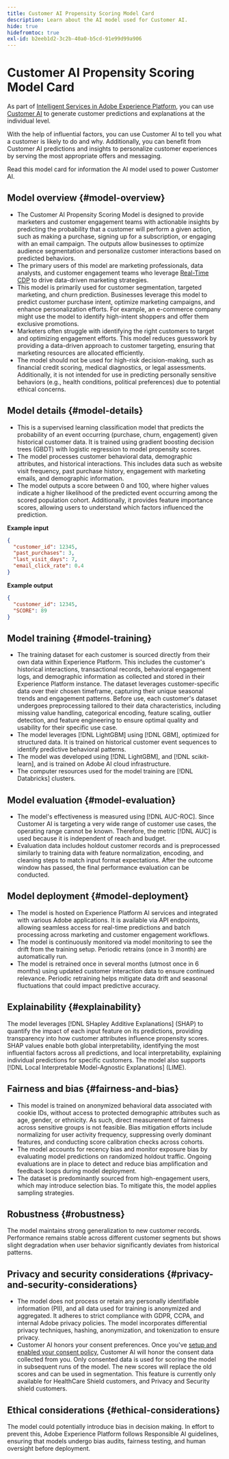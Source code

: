 ```yaml
---
title: Customer AI Propensity Scoring Model Card
description: Learn about the AI model used for Customer AI.
hide: true
hidefromtoc: true
exl-id: b2eeb1d2-3c2b-40a0-b5cd-91e99d99a906
---
```

# Customer AI Propensity Scoring Model Card

As part of [Intelligent Services in Adobe Experience Platform](../../../intelligent-services/home.md), you can use [Customer AI](../../../intelligent-services/customer-ai/overview.md) to generate customer predictions and explanations at the individual level.

With the help of influential factors, you can use Customer AI to tell you what a customer is likely to do and why. Additionally, you can benefit from Customer AI predictions and insights to personalize customer experiences by serving the most appropriate offers and messaging.

Read this model card for information the AI model used to power Customer AI.

## Model overview {#model-overview}

* The Customer AI Propensity Scoring Model is designed to provide marketers and customer engagement teams with actionable insights by predicting the probability that a customer will perform a given action, such as making a purchase, signing up for a subscription, or engaging with an email campaign. The outputs allow businesses to optimize audience segmentation and personalize customer interactions based on predicted behaviors.
* The primary users of this model are marketing professionals, data analysts, and customer engagement teams who leverage [Real-Time CDP](../../../rtcdp/home.md) to drive data-driven marketing strategies.
* This model is primarily used for customer segmentation, targeted marketing, and churn prediction. Businesses leverage this model to predict customer purchase intent, optimize marketing campaigns, and enhance personalization efforts. For example, an e-commerce company might use the model to identify high-intent shoppers and offer them exclusive promotions.
* Marketers often struggle with identifying the right customers to target and optimizing engagement efforts. This model reduces guesswork by providing a data-driven approach to customer targeting, ensuring that marketing resources are allocated efficiently.
* The model should not be used for high-risk decision-making, such as financial credit scoring, medical diagnostics, or legal assessments. Additionally, it is not intended for use in predicting personally sensitive behaviors (e.g., health conditions, political preferences) due to potential ethical concerns.

## Model details {#model-details}

* This is a supervised learning classification model that predicts the probability of an event occurring (purchase, churn, engagement) given historical customer data. It is trained using gradient boosting decision trees (GBDT) with logistic regression to model propensity scores.
* The model processes customer behavioral data, demographic attributes, and historical interactions. This includes data such as website visit frequency, past purchase history, engagement with marketing emails, and demographic information.
* The model outputs a score between 0 and 100, where higher values indicate a higher likelihood of the predicted event occurring among the scored population cohort. Additionally, it provides feature importance scores, allowing users to understand which factors influenced the prediction.

**Example input**

```json
{ 
  "customer_id": 12345, 
  "past_purchases": 3, 
  "last_visit_days": 7,
  "email_click_rate": 0.4 
}
```

**Example output**

```json
{ 
  "customer_id": 12345,
  "SCORE": 89 
}
```

## Model training {#model-training}

* The training dataset for each customer is sourced directly from their own data within Experience Platform. This includes the customer's historical interactions, transactional records, behavioral engagement logs, and demographic information as collected and stored in their Experience Platform instance. The dataset leverages customer-specific data over their chosen timeframe, capturing their unique seasonal trends and engagement patterns. Before use, each customer's dataset undergoes preprocessing tailored to their data characteristics, including missing value handling, categorical encoding, feature scaling, outlier detection, and feature engineering to ensure optimal quality and usability for their specific use case.
* The model leverages [!DNL LightGBM] using [!DNL GBM], optimized for structured data. It is trained on historical customer event sequences to identify predictive behavioral patterns.
* The model was developed using [!DNL LightGBM], and [!DNL scikit-learn], and is trained on Adobe AI cloud infrastructure.
* The computer resources used for the model training are [!DNL Databricks] clusters.

## Model evaluation {#model-evaluation}

* The model's effectiveness is measured using [!DNL AUC-ROC]. Since Customer AI is targeting a very wide range of customer use cases, the operating range cannot be known. Therefore, the metric [!DNL AUC] is used because it is independent of reach and budget. 
* Evaluation data includes holdout customer records and is preprocessed similarly to training data with feature normalization, encoding, and cleaning steps to match input format expectations. After the outcome window has passed, the final performance evaluation can be conducted. 

## Model deployment {#model-deployment}

* The model is hosted on Experience Platform AI services and integrated with various Adobe applications. It is available via API endpoints, allowing seamless access for real-time predictions and batch processing across marketing and customer engagement workflows.
* The model is continuously monitored via model monitoring to see the drift from the training setup. Periodic retrains (once in 3 month) are automatically run.
* The model is retrained once in several months (utmost once in 6 months) using updated customer interaction data to ensure continued relevance. Periodic retraining helps mitigate data drift and seasonal fluctuations that could impact predictive accuracy.

## Explainability {#explainability}

The model leverages [!DNL SHapley Additive Explanations] (SHAP) to quantify the impact of each input feature on its predictions, providing transparency into how customer attributes influence propensity scores. SHAP values enable both global interpretability, identifying the most influential factors across all predictions, and local interpretability, explaining individual predictions for specific customers. The model also supports [!DNL Local Interpretable Model-Agnostic Explanations] (LIME).

## Fairness and bias {#fairness-and-bias}

* This model is trained on anonymized behavioral data associated with cookie IDs, without access to protected demographic attributes such as age, gender, or ethnicity. As such, direct measurement of fairness across sensitive groups is not feasible. Bias mitigation efforts include normalizing for user activity frequency, suppressing overly dominant features, and conducting score calibration checks across cohorts.
* The model accounts for recency bias and monitor exposure bias by evaluating model predictions on randomized holdout traffic. Ongoing evaluations are in place to detect and reduce bias amplification and feedback loops during model deployment.
* The dataset is predominantly sourced from high-engagement users, which may introduce selection bias. To mitigate this, the model applies sampling strategies.

## Robustness {#robustness}

The model maintains strong generalization to new customer records. Performance remains stable across different customer segments but shows slight degradation when user behavior significantly deviates from historical patterns.

## Privacy and security considerations {#privacy-and-security-considerations}

* The model does not process or retain any personally identifiable information (PII), and all data used for training is anonymized and aggregated. It adheres to strict compliance with GDPR, CCPA, and internal Adobe privacy policies. The model incorporates differential privacy techniques, hashing, anonymization, and tokenization to ensure privacy.
* Customer AI honors your consent preferences. Once you've [setup and enabled your consent policy](../../../data-governance/policies/user-guide.md#create-a-consent-policy), Customer AI will honor the consent data collected from you. Only consented data is used for scoring the model in subsequent runs of the model. The new scores will replace the old scores and can be used in segmentation. This feature is currently only available for HealthCare Shield customers, and Privacy and Security shield customers.

## Ethical considerations {#ethical-considerations}

The model could potentially introduce bias in decision making. In effort to prevent this, Adobe Experience Platform follows Responsible AI guidelines, ensuring that models undergo bias audits, fairness testing, and human oversight before deployment.
